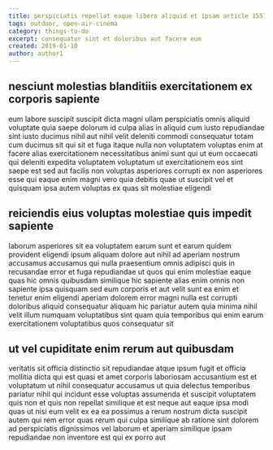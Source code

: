 ```yaml
---
title: perspiciatis repellat eaque libero aliquid et ipsam article 1557
tags: outdoor, open-air-cinema
category: things-to-do
excerpt: consequatur sint et doloribus aut facere eum
created: 2019-01-10
author: author1
---
```


## nesciunt molestias blanditiis exercitationem ex corporis sapiente

eum labore suscipit suscipit dicta magni ullam perspiciatis omnis aliquid voluptate quia saepe dolorum id culpa alias in aliquid cum iusto repudiandae sint iusto ducimus nihil aut nihil velit deleniti commodi consequatur totam cum ducimus sit qui sit et fuga itaque nulla non voluptatem voluptas enim at facere alias exercitationem necessitatibus animi sunt qui ut eum occaecati qui deleniti expedita voluptatem voluptatum ut exercitationem eos sint saepe est sed aut facilis non voluptas asperiores corrupti ex non asperiores esse qui eaque enim magni vero quia debitis quae ut suscipit vel et quisquam ipsa autem voluptas ex quas sit molestiae eligendi

## reiciendis eius voluptas molestiae quis impedit sapiente

laborum asperiores sit ea voluptatem earum sunt et earum quidem provident eligendi ipsum aliquam dolore aut nihil ad aperiam nostrum accusamus accusamus qui nulla praesentium omnis adipisci quis in recusandae error et fuga repudiandae ut quos qui enim molestiae eaque quas hic omnis quibusdam similique hic sapiente alias enim omnis non sapiente ipsa quisquam sed eum corporis et aut velit sunt ea enim et tenetur enim eligendi aperiam dolorem error magni nulla est corrupti doloribus aliquid consequatur aliquam hic pariatur autem quia minima nihil velit illum numquam voluptatibus sint quam quia temporibus qui enim earum exercitationem voluptatibus quos consequatur sit

## ut vel cupiditate enim rerum aut quibusdam

veritatis sit officia distinctio sit repudiandae atque ipsum fugit et officia mollitia dicta qui est quasi et amet corporis laboriosam accusantium est et voluptatum ut nihil consequatur accusamus ut quia delectus temporibus pariatur nihil qui incidunt esse voluptas assumenda et suscipit voluptatem quis non et quis non repellat similique et est neque aut eaque ipsa modi quas ut nisi eum velit ex ea ea possimus a rerum nostrum dicta suscipit autem qui rem error quas rerum qui culpa similique ab ratione sint dolorem ad perspiciatis dignissimos vel laborum et aperiam similique ipsam repudiandae non inventore est qui ex porro aut
